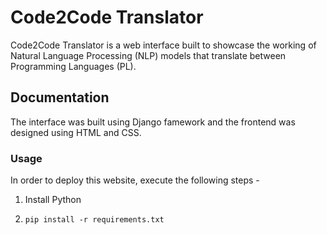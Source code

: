 # Code2Code Translator

Code2Code Translator is a web interface built to showcase the working of Natural Language Processing (NLP) models that translate between Programming Languages (PL). 

## Documentation

The interface was built using Django famework and the frontend was designed using HTML and CSS. 

### Usage

In order to deploy this website, execute the following steps - 

1. Install Python

2. `pip install -r requirements.txt`